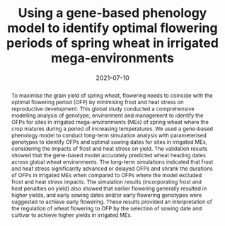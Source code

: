 ---
authors:
 - Pengcheng Hu
 - Scott Chapman
 - Susanne Dreisigacker
 - Sivakumar Sukumaran
 - Matthew Reynolds
 - bangyou-zheng
 
doi: 10.1093/jxb/erab326
date: "2021-07-10"
image_preview: ""
math: false
publication_types: ["2"]
publication: "Journal of Experimental Botany"
publication_short: ""
selected: false
title: "Using a gene-based phenology model to identify optimal flowering periods of spring wheat in irrigated mega-environments"
tags: 
 - climate
 - frost
 - heat
 - genetic
 - wheat
 - APSIM
image:
  caption: 'Optimum flowering windows impacted by frost and heat stress'
  focal_point: ""
  preview_only: false


abstract: "To maximise the grain yield of spring wheat, flowering needs to coincide with the optimal flowering period (OFP) by minimising frost and heat stress on reproductive development. This global study conducted a comprehensive modelling analysis of genotype, environment and management to identify the OFPs for sites in irrigated mega-environments (MEs) of spring wheat where the crop matures during a period of increasing temperatures. We used a gene-based phenology model to conduct long-term simulation analysis with parameterised genotypes to identify OFPs and optimal sowing dates for sites in irrigated MEs, considering the impacts of frost and heat stress on yield. The validation results showed that the gene-based model accurately predicted wheat heading dates across global wheat environments. The long-term simulations indicated that frost and heat stress significantly advanced or delayed OFPs and shrank the durations of OFPs in irrigated MEs when compared to OFPs where the model excluded frost and heat stress impacts. The simulation results (incorporating frost and heat penalties on yield) also showed that earlier flowering generally resulted in higher yields, and early sowing dates and/or early flowering genotypes were suggested to achieve early flowering. These results provided an interpretation of the regulation of wheat flowering to OFP by the selection of sowing date and cultivar to achieve higher yields in irrigated MEs."

---